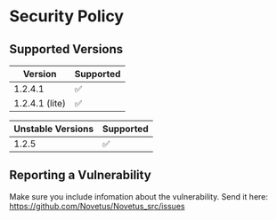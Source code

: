 # Security Policy

## Supported Versions

|Version|Supported|
|-------|-------|
|1.2.4.1|:white_check_mark:|
|1.2.4.1 (lite) |:white_check_mark:|

|Unstable Versions|Supported|
|-------|-------|
| 1.2.5 |:white_check_mark:|


## Reporting a Vulnerability

Make sure you include infomation about the vulnerability.
Send it here: https://github.com/Novetus/Novetus_src/issues

